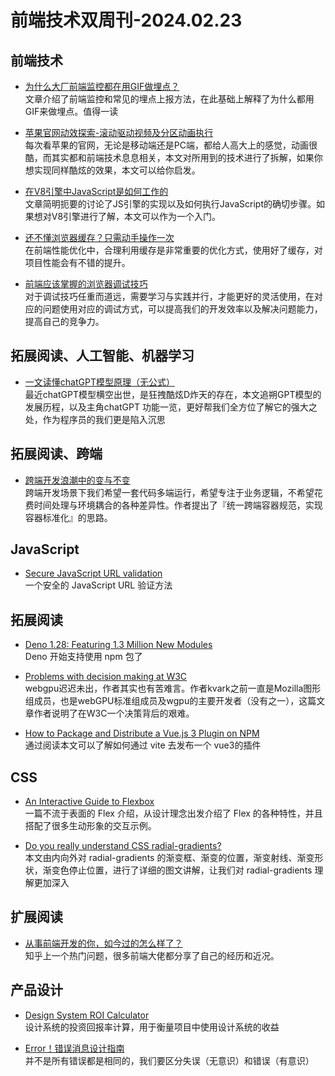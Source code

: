 # 前端技术双周刊-2024.02.23

## 前端技术
- [为什么大厂前端监控都在用GIF做埋点？](https://juejin.cn/post/7065123244881215518)
<br>文章介绍了前端监控和常见的埋点上报方法，在此基础上解释了为什么都用GIF来做埋点。值得一读

- [苹果官网动效探索-滚动驱动视频及分区动画执行](https://juejin.cn/post/7178698886721044539)
<br>每次看苹果的官网，无论是移动端还是PC端，都给人高大上的感觉，动画很酷，而其实都和前端技术息息相关，本文对所用到的技术进行了拆解，如果你想实现同样酷炫的效果，本文可以给你启发。

- [在V8引擎中JavaScript是如何工作的](https://juejin.cn/post/7177776407882252325)
<br>文章简明扼要的讨论了JS引擎的实现以及如何执行JavaScript的确切步骤。如果想对V8引擎进行了解，本文可以作为一个入门。

- [还不懂浏览器缓存？只需动手操作一次](https://juejin.cn/post/7178794675044614203)
<br>在前端性能优化中，合理利用缓存是非常重要的优化方式，使用好了缓存，对项目性能会有不错的提升。

- [前端应该掌握的浏览器调试技巧](https://mp.weixin.qq.com/s/kPxTX44Ec4-PueW4Uk-fqA)
<br>对于调试技巧任重而道远，需要学习与实践并行，才能更好的灵活使用，在对应的问题使用对应的调试方式，可以提高我们的开发效率以及解决问题能力，提高自己的竞争力。

## 拓展阅读、人工智能、机器学习
- [一文读懂chatGPT模型原理（无公式）](https://mp.weixin.qq.com/s/n_qHHT3PWa0CLLAPeOtoTw)
<br>最近chatGPT模型横空出世，是狂拽酷炫D炸天的存在，本文追朔GPT模型的发展历程，以及主角chatGPT 功能一览，更好帮我们全方位了解它的强大之处，作为程序员的我们更是陷入沉思

## 拓展阅读、跨端
- [跨端开发浪潮中的变与不变](https://mp.weixin.qq.com/s/Lq7XUc84Cft6dZpVcy6-8w)
<br>跨端开发场景下我们希望一套代码多端运行，希望专注于业务逻辑，不希望花费时间处理与环境耦合的各种差异性。作者提出了『统一跨端容器规范，实现容器标准化』的思路。

## JavaScript
- [Secure JavaScript URL validation](https://snyk.io/blog/secure-javascript-url-validation/)
<br>一个安全的 JavaScript URL 验证方法

## 拓展阅读
- [Deno 1.28: Featuring 1.3 Million New Modules](https://deno.com/blog/v1.28)
<br>Deno 开始支持使用 npm 包了

- [Problems with decision making at W3C](http://kvark.github.io/web/api/2021/07/24/problems-with-decision-making.html)
<br>webgpu迟迟未出，作者其实也有苦难言。作者kvark之前一直是Mozilla图形组成员，也是webGPU标准组成员及wgpu的主要开发者（没有之一），这篇文章作者说明了在W3C一个决策背后的艰难。

- [How to Package and Distribute a Vue.js 3 Plugin on NPM](https://vueschool.io/articles/vuejs-tutorials/how-to-package-and-distribute-a-vue-js-3-plugin-on-npm/)
<br>通过阅读本文可以了解如何通过 vite 去发布一个 vue3的插件

## CSS
- [An Interactive Guide to Flexbox](https://www.joshwcomeau.com/css/interactive-guide-to-flexbox/)
<br> 一篇不流于表面的 Flex 介绍，从设计理念出发介绍了 Flex 的各种特性，并且搭配了很多生动形象的交互示例。

- [Do you really understand CSS radial-gradients?](https://patrickbrosset.com/articles/2022-10-24-do-you-really-understand-CSS-radial-gradients/?utm_source=CSS-Weekly&utm_campaign=Issue-528&utm_medium=web)
<br>本文由内向外对 radial-gradients 的渐变框、渐变的位置，渐变射线、渐变形状，渐变色停止位置，进行了详细的图文讲解，让我们对 radial-gradients 理解更加深入

## 扩展阅读
- [从事前端开发的你，如今过的怎么样了？](https://www.zhihu.com/question/532965157)
<br>知乎上一个热门问题，很多前端大佬都分享了自己的经历和近况。

## 产品设计
- [Design System ROI Calculator](https://www.knapsack.cloud/calculator)
<br>设计系统的投资回报率计算，用于衡量项目中使用设计系统的收益

- [Error！错误消息设计指南](https://mp.weixin.qq.com/s/RwVA5bWNnP0E0vAr8dWJgw)
<br>并不是所有错误都是相同的，我们要区分失误（无意识）和错误（有意识）

